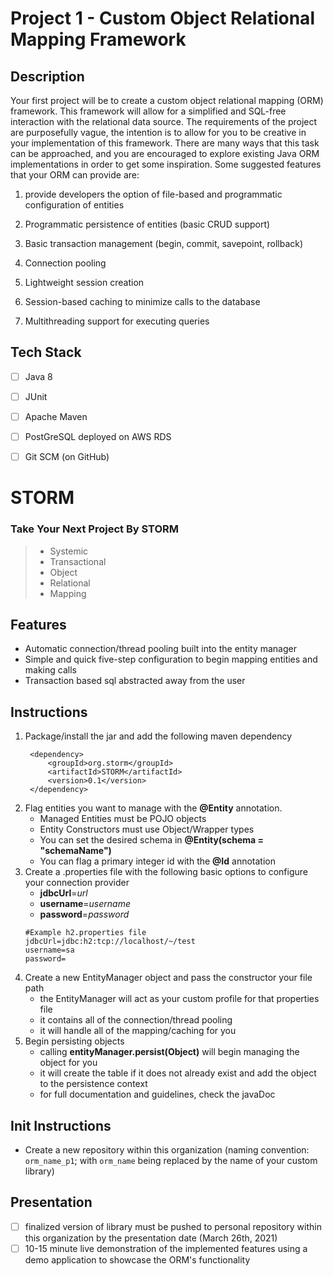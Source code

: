 # Project 1 - Custom Object Relational Mapping Framework

## Description

Your first project will be to create a custom object relational mapping (ORM) framework.
This framework will allow for a simplified and SQL-free interaction with the relational data source.
The requirements of the project are purposefully vague, the intention is to allow for you to be creative
in your implementation of this framework. There are many ways that this task can be approached,
and you are encouraged to explore existing Java ORM implementations in order to get some inspiration.
Some suggested features that your ORM can provide are:

1. provide developers the option of file-based and programmatic configuration of entities

2. Programmatic persistence of entities (basic CRUD support)

3. Basic transaction management (begin, commit, savepoint, rollback)

4. Connection pooling

5. Lightweight session creation

6. Session-based caching to minimize calls to the database

7. Multithreading support for executing queries

## Tech Stack
- [ ] Java 8
- [ ] JUnit
- [ ] Apache Maven
- [ ] PostGreSQL deployed on AWS RDS
- [ ] Git SCM (on GitHub)



# STORM
### Take Your Next Project By STORM

> * Systemic  
> * Transactional  
> * Object  
> * Relational  
> * Mapping



## Features
- Automatic connection/thread pooling built into the entity manager
- Simple and quick five-step configuration to begin mapping entities and making calls
- Transaction based sql abstracted away from the user

## Instructions
1. Package/install the jar and add the following maven dependency
   ```
    <dependency>
        <groupId>org.storm</groupId>
        <artifactId>STORM</artifactId>
        <version>0.1</version>
    </dependency>
2. Flag entities you want to manage with the **@Entity** annotation.
    - Managed Entities must be POJO objects
    - Entity Constructors must use Object/Wrapper types
    - You can set the desired schema in **@Entity(schema = "schemaName")**
    - You can flag a primary integer id with the **@Id** annotation
3. Create a .properties file with the following basic options to configure your connection provider
    - **jdbcUrl**=*url*
    - **username**=*username*
    - **password**=*password*
    ```
   #Example h2.properties file
   jdbcUrl=jdbc:h2:tcp://localhost/~/test
   username=sa
   password=
   
4. Create a new EntityManager object and pass the constructor your file path
    - the EntityManager will act as your custom profile for that properties file
    - it contains all of the connection/thread pooling
    - it will handle all of the mapping/caching for you
5. Begin persisting objects
    - calling **entityManager.persist(Object)** will begin managing the object for you
    - it will create the table if it does not already exist and add the object to the persistence context
    - for full documentation and guidelines, check the javaDoc


## Init Instructions
- Create a new repository within this organization (naming convention: `orm_name_p1`; with `orm_name` being replaced by the name of your custom library)

## Presentation
- [ ] finalized version of library must be pushed to personal repository within this organization by the presentation date (March 26th, 2021)
- [ ] 10-15 minute live demonstration of the implemented features using a demo application to showcase the ORM's functionality
